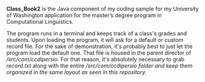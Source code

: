 <b>Class_Book2</b> is the Java component of my coding sample for my University of Washington application for the master’s degree program in Computational Linguistics.

The program runs in a terminal and keeps track of a class's grades and students. Upon loading the program, it will ask for a default or custom record file. For the sake of demonstration, it's probably best to just let the program load the default one. That file is housed in the parent director of <i>/src/com/ccdipersio</i>. For that reason, it's absolutely necessary to grab <i>record.txt</i> along with the entire <i>/src/com/ccdipersio<i> folder and keep them organized in the same layout as seen in this repository.
